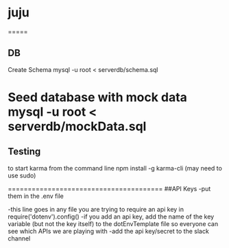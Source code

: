 # juju

=====
## DB

Create Schema
    mysql -u root < serverdb/schema.sql

Seed database with mock data
    mysql -u root < serverdb/mockData.sql
============================================
## Testing

to start karma from the command line
    npm install -g karma-cli
(may need to use sudo)

=======================================
##API Keys
-put them in the .env file

-this line goes in any file you are trying to require an api key in
require('dotenv').config()
-if you add an api key, add the name of the key variable (but not the key itself) to the dotEnvTemplate file so everyone can see which APIs we are playing with
-add the api key/secret to the slack channel